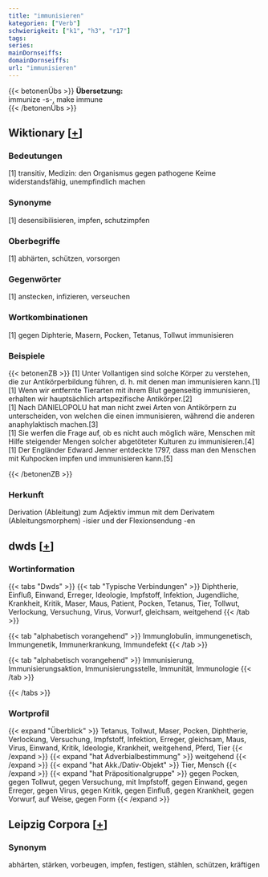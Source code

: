 ```yaml
---
title: "immunisieren"
kategorien: ["Verb"]
schwierigkeit: ["k1", "h3", "r17"]
tags:
series:
mainDornseiffs:
domainDornseiffs:
url: "immunisieren"
---
```


{{< betonenÜbs >}}
**Übersetzung:**  
immunize -s-, make  immune  
{{< /betonenÜbs >}}

## Wiktionary [[+](https://de.wiktionary.org/wiki/immunisieren)]

### Bedeutungen
[1] transitiv, Medizin: den Organismus gegen pathogene Keime widerstandsfähig, unempfindlich machen  

### Synonyme
[1] desensibilisieren, impfen, schutzimpfen  

### Oberbegriffe
[1] abhärten, schützen, vorsorgen  

### Gegenwörter
[1] anstecken, infizieren, verseuchen  

### Wortkombinationen
[1] gegen Diphterie, Masern, Pocken, Tetanus, Tollwut immunisieren  

### Beispiele
{{< betonenZB >}}
[1] Unter Vollantigen sind solche Körper zu verstehen, die zur Antikörperbildung führen, d. h. mit denen man immunisieren kann.[1]  
[1] Wenn wir entfernte Tierarten mit ihrem Blut gegenseitig immunisieren, erhalten wir hauptsächlich artspezifische Antikörper.[2]  
[1] Nach DANIELOPOLU hat man nicht zwei Arten von Antikörpern zu unterscheiden, von welchen die einen immunisieren, während die anderen anaphylaktisch machen.[3]  
[1] Sie werfen die Frage auf, ob es nicht auch möglich wäre, Menschen mit Hilfe steigender Mengen solcher abgetöteter Kulturen zu immunisieren.[4]  
[1] Der Engländer Edward Jenner entdeckte 1797, dass man den Menschen mit Kuhpocken impfen und immunisieren kann.[5]  

{{< /betonenZB >}}
### Herkunft
Derivation (Ableitung) zum Adjektiv immun mit dem Derivatem (Ableitungsmorphem) -isier und der Flexionsendung -en  



## dwds [[+](https://www.dwds.de/wb/immunisieren)]

### Wortinformation
{{< tabs "Dwds" >}}
{{< tab "Typische Verbindungen" >}}
Diphtherie, Einfluß, Einwand, Erreger, Ideologie, Impfstoff, Infektion, Jugendliche, Krankheit, Kritik, Maser, Maus, Patient, Pocken, Tetanus, Tier, Tollwut, Verlockung, Versuchung, Virus, Vorwurf, gleichsam, weitgehend
{{< /tab >}}

{{< tab "alphabetisch vorangehend" >}}
Immunglobulin, immungenetisch, Immungenetik, Immunerkrankung, Immundefekt
{{< /tab >}}

{{< tab "alphabetisch vorangehend" >}}
Immunisierung, Immunisierungsaktion, Immunisierungsstelle, Immunität, Immunologie
{{< /tab >}}

{{< /tabs >}}

### Wortprofil
{{< expand "Überblick" >}} Tetanus, Tollwut, Maser, Pocken, Diphtherie, Verlockung, Versuchung, Impfstoff, Infektion, Erreger, gleichsam, Maus, Virus, Einwand, Kritik, Ideologie, Krankheit, weitgehend, Pferd, Tier {{< /expand >}}
{{< expand "hat Adverbialbestimmung" >}} weitgehend {{< /expand >}}
{{< expand "hat Akk./Dativ-Objekt" >}} Tier, Mensch {{< /expand >}}
{{< expand "hat Präpositionalgruppe" >}} gegen Pocken, gegen Tollwut, gegen Versuchung, mit Impfstoff, gegen Einwand, gegen Erreger, gegen Virus, gegen Kritik, gegen Einfluß, gegen Krankheit, gegen Vorwurf, auf Weise, gegen Form {{< /expand >}}

## Leipzig Corpora [[+](https://corpora.uni-leipzig.de/en/res?word=immunisieren&corpusId=deu_newscrawl-public_2018)]


### Synonym
abhärten, stärken, vorbeugen, impfen, festigen, stählen, schützen, kräftigen

